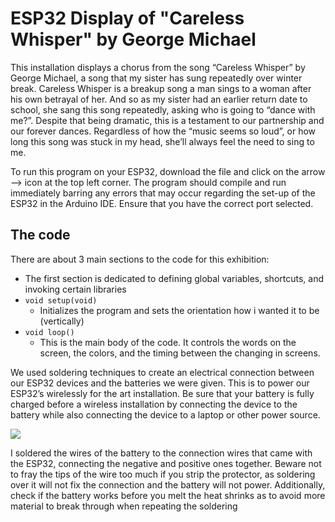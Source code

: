 # ESP32 Display of "Careless Whisper" by George Michael

This installation displays a chorus from the song “Careless Whisper” by George Michael, a song that my sister has sung repeatedly over winter break. Careless Whisper is a breakup song a man sings to a woman after his own betrayal of her. And so as my sister had an earlier return date to school, she sang this song repeatedly, asking who is going to “dance with me?”. Despite that being dramatic, this is a testament to our partnership and our forever dances. Regardless of how the “music seems so loud”, or how long this song was stuck in my head, she’ll always feel the need to sing to me.


To run this program on your ESP32, download the file and click on the arrow —> icon at the top left corner. The program should compile and run immediately barring any errors that may occur regarding the set-up of the ESP32 in the Arduino IDE. Ensure that you have the correct port selected.


## The code

There are about 3 main sections to the code for this exhibition:

- The first section is dedicated to defining global variables, shortcuts, and invoking certain libraries
- `void setup(void)`
    - Initializes the program and sets the orientation how i wanted it to be (vertically)
- `void loop()`
    - This is the main body of the code. It controls the words on the screen, the colors, and the timing between the changing in screens.


We used soldering techniques to create an electrical connection between our ESP32 devices and the batteries we were given. This is to power our ESP32’s wirelessly for the art installation. Be sure that your battery is fully charged before a wireless installation by connecting the device to the battery while also connecting the device to a laptop or other power source. 

<img src="https://user-images.githubusercontent.com/67122420/154197793-b28af18e-1103-4ec2-80d0-31c16a99c762.jpeg">

I soldered the wires of the battery to the connection wires that came with the ESP32, connecting the negative and positive ones together. Beware not to fray the tips of the wire too much if you strip the protector, as soldering over it will not fix the connection and the battery will not power. Additionally, check if the battery works before you melt the heat shrinks as to avoid more material to break through when repeating the soldering

